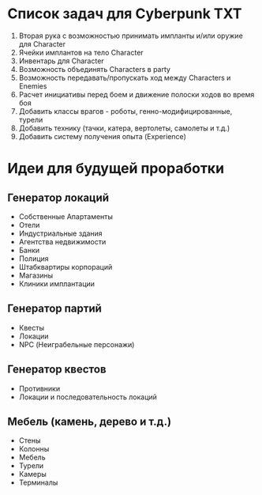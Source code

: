 # Список задач для Cyberpunk TXT

1. Вторая рука с возможностью принимать импланты и/или оружие для Character
2. Ячейки имплантов на тело Character
3. Инвентарь для Character
4. Возможность объединять Characters в party
5. Возможность передавать/пропускать ход между Characters и Enemies
6. Расчет инициативы перед боем и движение полоски ходов во время боя
7. Добавить классы врагов - роботы, генно-модифицированные, турели
8. Добавить технику (тачки, катера, вертолеты, самолеты и т.д.)
9. Добавить систему получения опыта (Experience)

# Идеи для будущей проработки

## Генератор локаций
- Собственные Апартаменты
- Отели
- Индустриальные здания
- Агентства недвижимости
- Банки
- Полиция
- Штабквартиры корпораций
- Магазины
- Клиники имплантации

## Генератор партий
- Квесты
- Локации
- NPC (Неиграбельные персонажи)

## Генератор квестов
- Противники
- Локации и последовательность локаций

## Мебель (камень, дерево и т.д.)
- Стены
- Колонны
- Мебель
- Турели
- Камеры
- Терминалы